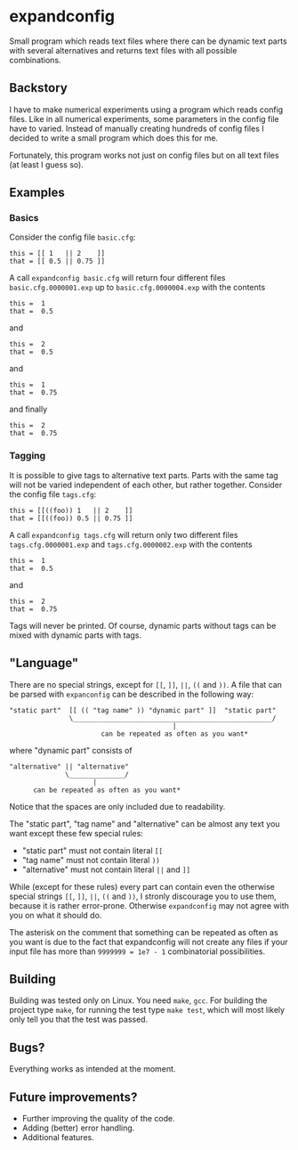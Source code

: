 # expandconfig
Small program which reads text files where there can be dynamic text
parts with several alternatives and returns text files with all
possible combinations.

## Backstory
I have to make numerical experiments using a program which reads config
files.
Like in all numerical experiments, some parameters in the config file
have to varied.
Instead of manually creating hundreds of config files I decided to
write a small program which does this for me.

Fortunately, this program works not just on config files but on all
text files (at least I guess so).

## Examples
### Basics
Consider the config file `basic.cfg`:

    this = [[ 1   || 2    ]]
    that = [[ 0.5 || 0.75 ]]

A call `expandconfig basic.cfg` will return four different files
`basic.cfg.0000001.exp` up to `basic.cfg.0000004.exp` with the contents

    this =  1   
    that =  0.5 

and

    this =  2    
    that =  0.5 

and

    this =  1   
    that =  0.75  

and finally

    this =  2    
    that =  0.75 

### Tagging
It is possible to give tags to alternative text parts.
Parts with the same tag will not be varied independent of each other,
but rather together.
Consider the config file `tags.cfg`:

    this = [[((foo)) 1   || 2    ]]
    that = [[((foo)) 0.5 || 0.75 ]]

A call `expandconfig tags.cfg` will return only two different files
`tags.cfg.0000001.exp` and `tags.cfg.0000002.exp` with the contents

    this =  1   
    that =  0.5 

and

    this =  2    
    that =  0.75 

Tags will never be printed.
Of course, dynamic parts without tags can be mixed with dynamic
parts with tags.

## "Language"

There are no special strings, except for `[[`, `]]`, `||`, `((`
and `))`.
A file that can be parsed with `expanconfig` can be described in
the following way:

    "static part"  [[ (( "tag name" )) "dynamic part" ]]  "static part"
                   \__________________________________________________/
                                             |
                           can be repeated as often as you want*

where "dynamic part" consists of

    "alternative" || "alternative"
                  \______________/
                         |
          can be repeated as often as you want*

Notice that the spaces are only included due to readability.

The "static part", "tag name" and "alternative" can be almost any
text you want except these few special rules:

 - "static part" must not contain literal `[[`
 - "tag name" must not contain literal `))`
 - "alternative" must not contain literal `||` and `]]`

While (except for these rules) every part can contain even the otherwise
special strings `[[`, `]]`, `||`, `((` and `))`, I stronly discourage
you to use them, because it is rather error-prone.
Otherwise `expandconfig` may not agree with you on what it should do.

The asterisk on the comment that something can be repeated as often as
you want is due to the fact that expandconfig will not create any
files if your input file has more than `9999999 = 1e7 - 1`
combinatorial possibilities.

## Building
Building was tested only on Linux. You need `make`, `gcc`. For
building the project type `make`, for running the test type `make test`,
which will most likely only tell you that the test was passed.

## Bugs?
Everything works as intended at the moment.

## Future improvements?
 - Further improving the quality of the code.
 - Adding (better) error handling.
 - Additional features.

